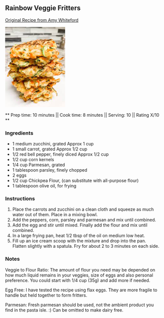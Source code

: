 ## Rainbow Veggie Fritters

[Original Recipe from Amy Whiteford](https://www.healthylittlefoodies.com/wprm_print/4250)

![Picture](../img/rainbow_veggie_fritters.jpeg)

** Prep time: 10 minutes || Cook time: 8 minutes || Serving: 10 || Rating X/10 **

### Ingredients

- 1 medium zucchini, grated Approx 1 cup
- 1 small carrot, grated Approx 1/2 cup
- 1/2 red bell pepper, finely diced Approx 1/2 cup
- 1/2 cup corn kernels
- 1/4 cup Parmesan, grated
- 1 tablespoon parsley, finely chopped
- 2 eggs
- 1/2 cup Chickpea Flour, (can substitute with all-purpose flour)
- 1 tablespoon olive oil, for frying

### Instructions

1. Place the carrots and zucchini on a clean cloth and squeeze as much water out of them. Place in a mixing bowl.
2. Add the peppers, corn, parsley and parmesan and mix until combined.
3. Add the egg and stir until mixed. Finally add the flour and mix until combined.
4. In a large frying pan, heat 1/2 tbsp of the oil on medium low heat. 
5. Fill up an ice cream scoop with the mixture and drop into the pan. Flatten slightly with a spatula. Fry for about 2 to 3 minutes on each side.
    
### Notes

Veggie to Flour Ratio: The amount of flour you need may be depended on how much liquid remains in your veggies, size of eggs and also personal preference. You could start with 1/4 cup (35g) and add more if needed. 

Egg Free: I have tested the recipe using flax eggs. They are more fragile to handle but held together to form fritters. 

Parmesan: Fresh parmesan should be used, not the ambient product you find in the pasta isle. :) Can be omitted to make dairy free. 


